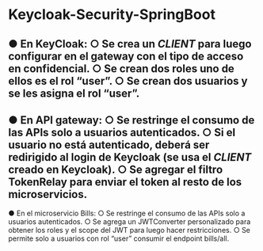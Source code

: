 # Keycloak-Security-SpringBoot

● En KeyCloak:
○ Se crea un _CLIENT_ para luego configurar en el gateway con el tipo de acceso en
confidencial.
○ Se crean dos roles uno de ellos es el rol “user”.
○ Se crean dos usuarios y se les asigna el rol “user”.
---

● En API gateway:
○ Se restringe el consumo de las APIs solo a usuarios autenticados.
○ Si el usuario no está autenticado, deberá ser redirigido al login de Keycloak
(se usa el _CLIENT_ creado en Keycloak).
○ Se agregar el filtro TokenRelay para enviar el token al resto de los microservicios.
---

● En el microservicio Bills:
○ Se restringe el consumo de las APIs solo a usuarios autenticados.
○ Se agrega un JWTConverter personalizado para obtener los roles y el scope del
JWT para luego hacer restricciones.
○ Se permite solo a usuarios con rol “user” consumir el endpoint bills/all.
